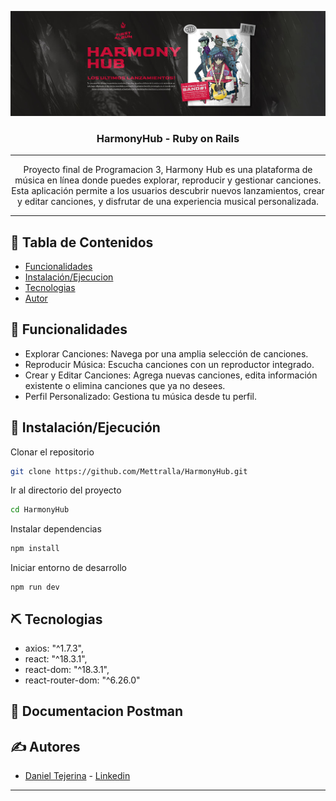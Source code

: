 <p align="center">
<img src="./src/assets/banners01.jpg" alt="Banner">
</p>
<h3 align="center">HarmonyHub - Ruby on Rails</h3>

---

<p align="center">Proyecto final de Programacion 3, Harmony Hub es una plataforma de música en línea donde puedes explorar, reproducir y gestionar canciones. Esta aplicación permite a los usuarios descubrir nuevos lanzamientos, crear y editar canciones, y disfrutar de una experiencia musical personalizada.
<br> 
</p>

---

## 📝 Tabla de Contenidos
- [Funcionalidades](#features)
- [Instalación/Ejecucion](#getting_started)
- [Tecnologias](#tech_stack)
- [Autor](#authors)

## 🧐 Funcionalidades <a name = "features"></a>

- Explorar Canciones: Navega por una amplia selección de canciones.
- Reproducir Música: Escucha canciones con un reproductor integrado.
- Crear y Editar Canciones: Agrega nuevas canciones, edita información existente o elimina canciones que ya no desees.
- Perfil Personalizado: Gestiona tu música desde tu perfil. 

## 🏁 Instalación/Ejecución <a name = "getting_started"></a>

Clonar el repositorio

```bash
git clone https://github.com/Mettralla/HarmonyHub.git
```

Ir al directorio del proyecto

```bash
cd HarmonyHub
```

Instalar dependencias

```bash
npm install
```

Iniciar entorno de desarrollo

```
npm run dev
```

## ⛏️ Tecnologias <a name = "tech_stack"></a>

- axios: "^1.7.3",
- react: "^18.3.1",
- react-dom: "^18.3.1",
- react-router-dom: "^6.26.0"

## 📮 Documentacion Postman <a name = "postman"></a>

## ✍️ Autores <a name = "authors"></a>
- [Daniel Tejerina](https://github.com/Mettralla) - [Linkedin](https://www.linkedin.com/in/daniel-alejandro-tejerina/)

***

